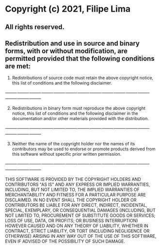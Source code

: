 # Copyright (c) 2021, Filipe Lima
## All rights reserved.

## Redistribution and use in source and binary forms, with or without modification, are permitted provided that the following conditions are met:

1. Redistributions of source code must retain the above copyright notice, this
   list of conditions and the following disclaimer.

⸻⸻⸻⸻⸻⸻⸻⸻⸻⸻⸻⸻⸻⸻⸻

2. Redistributions in binary form must reproduce the above copyright notice,
   this list of conditions and the following disclaimer in the documentation
   and/or other materials provided with the distribution.

⸻⸻⸻⸻⸻⸻⸻⸻⸻⸻⸻⸻⸻⸻⸻

3. Neither the name of the copyright holder nor the names of its
   contributors may be used to endorse or promote products derived from
   this software without specific prior written permission.

⸻⸻⸻⸻⸻⸻⸻⸻⸻⸻⸻⸻⸻⸻⸻

THIS SOFTWARE IS PROVIDED BY THE COPYRIGHT HOLDERS AND CONTRIBUTORS "AS IS"
AND ANY EXPRESS OR IMPLIED WARRANTIES, INCLUDING, BUT NOT LIMITED TO, THE
IMPLIED WARRANTIES OF MERCHANTABILITY AND FITNESS FOR A PARTICULAR PURPOSE ARE
DISCLAIMED. IN NO EVENT SHALL THE COPYRIGHT HOLDER OR CONTRIBUTORS BE LIABLE
FOR ANY DIRECT, INDIRECT, INCIDENTAL, SPECIAL, EXEMPLARY, OR CONSEQUENTIAL
DAMAGES (INCLUDING, BUT NOT LIMITED TO, PROCUREMENT OF SUBSTITUTE GOODS OR
SERVICES; LOSS OF USE, DATA, OR PROFITS; OR BUSINESS INTERRUPTION) HOWEVER
CAUSED AND ON ANY THEORY OF LIABILITY, WHETHER IN CONTRACT, STRICT LIABILITY,
OR TORT (INCLUDING NEGLIGENCE OR OTHERWISE) ARISING IN ANY WAY OUT OF THE USE
OF THIS SOFTWARE, EVEN IF ADVISED OF THE POSSIBILITY OF SUCH DAMAGE.
